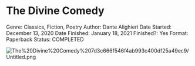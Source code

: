 # The Divine Comedy

Genre: Classics, Fiction, Poetry
Author: Dante Alighieri
Date Started: December 13, 2020
Date Finished: January 18, 2021
Finished?: Yes
Format: Paperback
Status: COMPLETED

![The%20Divine%20Comedy%207d3c666f546f4ab993c400df25a49ec9/Untitled.png](The%20Divine%20Comedy%207d3c666f546f4ab993c400df25a49ec9/Untitled.png)